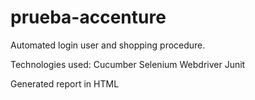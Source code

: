 # prueba-accenture
Automated login user and shopping procedure.

Technologies used:
Cucumber
Selenium Webdriver
Junit

Generated report in HTML

